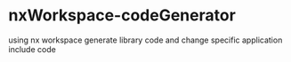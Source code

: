 # nxWorkspace-codeGenerator
using nx workspace generate library code and change specific application include code
